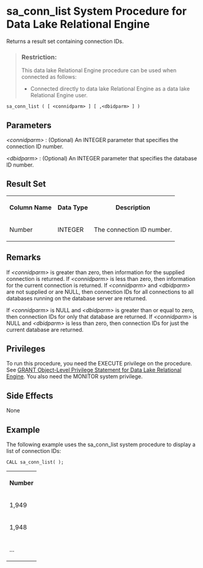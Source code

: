 <!-- loioa86bee9684f2101580badd42aee0402d -->

# sa\_conn\_list System Procedure for Data Lake Relational Engine

Returns a result set containing connection IDs.



> ### Restriction:  
> This data lake Relational Engine procedure can be used when connected as follows:
> 
> -   Connected directly to data lake Relational Engine as a data lake Relational Engine user.



```
sa_conn_list ( [ <connidparm> ] [ ,<dbidparm> ] )
```



## Parameters

 *<connidparm\>*
 :   \(Optional\) An INTEGER parameter that specifies the connection ID number.

  *<dbidparm\>*
 :   \(Optional\) An INTEGER parameter that specifies the database ID number.

 

<a name="loioa86bee9684f2101580badd42aee0402d__section_rl2_22y_mbb"/>

## Result Set


<table>
<tr>
<th valign="top">

Column Name



</th>
<th valign="top">

Data Type



</th>
<th valign="top">

Description



</th>
</tr>
<tr>
<td valign="top">

Number



</td>
<td valign="top">

INTEGER



</td>
<td valign="top">

The connection ID number.



</td>
</tr>
</table>



<a name="loioa86bee9684f2101580badd42aee0402d__section_h3v_d2y_mbb"/>

## Remarks

If *<connidparm\>* is greater than zero, then information for the supplied connection is returned. If *<connidparm\>* is less than zero, then information for the current connection is returned. If *<connidparm\>* and *<dbidparm\>* are not supplied or are NULL, then connection IDs for all connections to all databases running on the database server are returned.

If *<connidparm\>* is NULL and *<dbidparm\>* is greater than or equal to zero, then connection IDs for only that database are returned. If *<connidparm\>* is NULL and *<dbidparm\>* is less than zero, then connection IDs for just the current database are returned.



## Privileges

To run this procedure, you need the EXECUTE privilege on the procedure. See [GRANT Object-Level Privilege Statement for Data Lake Relational Engine](../080-sql-statements/grant-object-level-privilege-statement-for-data-lake-relational-engine-a3e154f.md). You also need the MONITOR system privilege.



<a name="loioa86bee9684f2101580badd42aee0402d__section_scv_t2y_mbb"/>

## Side Effects

None



## Example

The following example uses the sa\_conn\_list system procedure to display a list of connection IDs:

```
CALL sa_conn_list( );
```


<table>
<tr>
<th valign="top">

Number



</th>
</tr>
<tr>
<td valign="top">

1,949



</td>
</tr>
<tr>
<td valign="top">

1,948



</td>
</tr>
<tr>
<td valign="top">

...



</td>
</tr>
</table>

